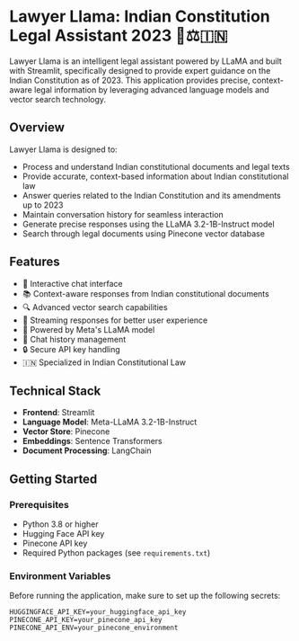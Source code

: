 # Lawyer Llama: Indian Constitution Legal Assistant 2023 🦙⚖️🇮🇳

Lawyer Llama is an intelligent legal assistant powered by LLaMA and built with Streamlit, specifically designed to provide expert guidance on the Indian Constitution as of 2023. This application provides precise, context-aware legal information by leveraging advanced language models and vector search technology.

## Overview

Lawyer Llama is designed to:
- Process and understand Indian constitutional documents and legal texts
- Provide accurate, context-based information about Indian constitutional law
- Answer queries related to the Indian Constitution and its amendments up to 2023
- Maintain conversation history for seamless interaction
- Generate precise responses using the LLaMA 3.2-1B-Instruct model
- Search through legal documents using Pinecone vector database

## Features

- 💬 Interactive chat interface
- 📚 Context-aware responses from Indian constitutional documents
- 🔍 Advanced vector search capabilities
- 🔄 Streaming responses for better user experience
- 🧠 Powered by Meta's LLaMA model
- 📝 Chat history management
- 🔒 Secure API key handling
- 🇮🇳 Specialized in Indian Constitutional Law

## Technical Stack

- **Frontend**: Streamlit
- **Language Model**: Meta-LLaMA 3.2-1B-Instruct
- **Vector Store**: Pinecone
- **Embeddings**: Sentence Transformers
- **Document Processing**: LangChain

## Getting Started

### Prerequisites

- Python 3.8 or higher
- Hugging Face API key
- Pinecone API key
- Required Python packages (see `requirements.txt`)

### Environment Variables

Before running the application, make sure to set up the following secrets:
```
HUGGINGFACE_API_KEY=your_huggingface_api_key
PINECONE_API_KEY=your_pinecone_api_key
PINECONE_API_ENV=your_pinecone_environment
```
